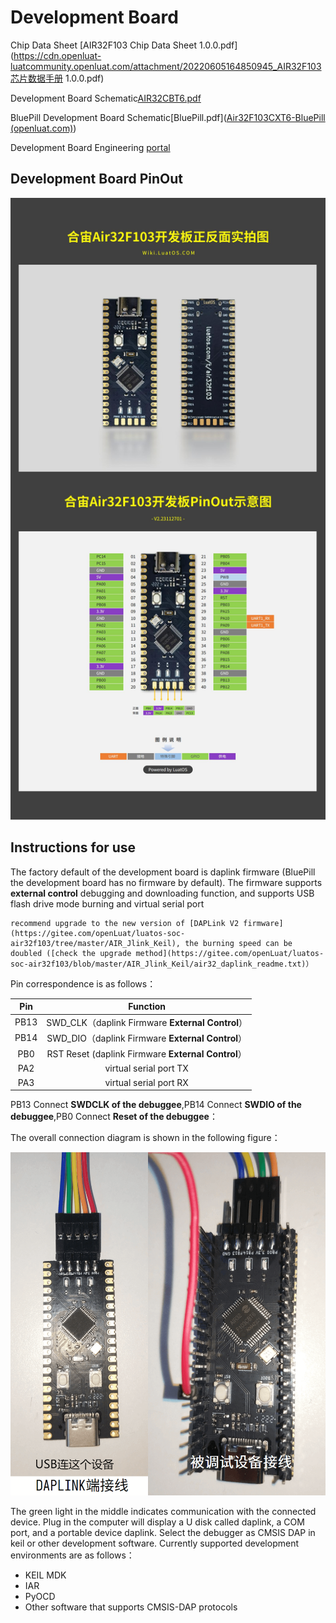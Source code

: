 # Development Board

Chip Data Sheet [AIR32F103 Chip Data Sheet 1.0.0.pdf](https://cdn.openluat-luatcommunity.openluat.com/attachment/20220605164850945_AIR32F103芯片数据手册 1.0.0.pdf)

Development Board Schematic[AIR32CBT6.pdf](https://cdn.openluat-luatcommunity.openluat.com/attachment/20220605164915340_AIR32CBT6.pdf)

BluePill Development Board Schematic[BluePill.pdf]([Air32F103CXT6-BluePill (openluat.com)](https://cdn.openluat-luatcommunity.openluat.com/attachment/20230325182654448_bluepill.pdf))

Development Board Engineering [portal](https://gitee.com/openLuat/luatos-broads/tree/master/broads/Air32F103-Board)

## Development Board PinOut

![image-20220618160609551](img/pinout.jpg)

## Instructions for use

The factory default of the development board is daplink firmware (BluePill the development board has no firmware by default). The firmware supports **external control** debugging and downloading function, and supports USB flash drive mode burning and virtual serial port

```{note}
recommend upgrade to the new version of [DAPLink V2 firmware](https://gitee.com/openLuat/luatos-soc-air32f103/tree/master/AIR_Jlink_Keil), the burning speed can be doubled ([check the upgrade method](https://gitee.com/openLuat/luatos-soc-air32f103/blob/master/AIR_Jlink_Keil/air32_daplink_readme.txt)）
```

Pin correspondence is as follows：

|Pin | Function|
|:-:|:-:|
|PB13|SWD_CLK（daplink Firmware **External Control**）|
|PB14|SWD_DIO（daplink Firmware **External Control**）|
|PB0|RST Reset (daplink Firmware **External Control**）|
|PA2|virtual serial port TX|
|PA3|virtual serial port RX|

PB13 Connect **SWDCLK of the debuggee**,PB14 Connect **SWDIO of the debuggee**,PB0 Connect **Reset of the debuggee**：

The overall connection diagram is shown in the following figure：

![Wiring Diagram](img/connect_dap.png)

The green light in the middle indicates communication with the connected device. Plug in the computer will display a U disk called daplink, a COM port, and a portable device daplink. Select the debugger as CMSIS DAP in keil or other development software. Currently supported development environments are as follows：

- KEIL MDK
- IAR
- PyOCD
- Other software that supports CMSIS-DAP protocols
